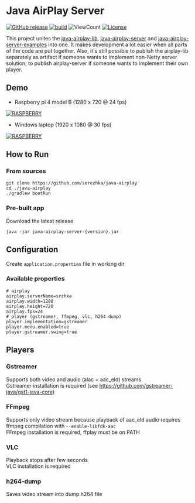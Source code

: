 # Java AirPlay Server

[![GitHub release](https://img.shields.io/github/v/release/serezhka/java-airplay)](https://github.com/serezhka/java-airplay/releases)
[![build](https://github.com/serezhka/java-airplay/actions/workflows/build.yaml/badge.svg)](https://github.com/serezhka/java-airplay/actions/workflows/build.yaml)
![ViewCount](https://views.whatilearened.today/views/github/serezhka/java-airplay.svg)
[![License](https://img.shields.io/badge/license-MIT-blue.svg)](http://opensource.org/licenses/MIT)

This project unites the [java-airplay-lib](https://github.com/serezhka/java-airplay-lib), [java-airplay-server](https://github.com/serezhka/java-airplay-server)
and [java-airplay-server-examples](https://github.com/serezhka/java-airplay-server-examples) into one.
It makes development a lot easier when all parts of the code are put together.
Also, it's still possible to publish the airplay-lib separately as artifact if someone wants to implement non-Netty server solution;
to publish airplay-server if someone wants to implement their own player.

## Demo

* Raspberry pi 4 model B (1280 x 720 @ 24 fps)

[![RASPBERRY](https://img.youtube.com/vi/uRvgVkLWfSI/hqdefault.jpg)](https://youtu.be/uRvgVkLWfSI)

* Windows laptop (1920 x 1080 @ 30 fps)

[![RASPBERRY](https://img.youtube.com/vi/RT1hVWGJzos/hqdefault.jpg)](https://youtu.be/RT1hVWGJzos)

## How to Run

### From sources

```shell
git clone https://github.com/serezhka/java-airplay
cd ./java-airplay
./gradlew bootRun
```

### Pre-built app

Download the latest release

```shell
java -jar java-airplay-server-{version}.jar
```

## Configuration

Create `application.properties` file in working dir

### Available properties

```properties
# airplay
airplay.serverName=srzhka
airplay.width=1280
airplay.height=720
airplay.fps=24
# player (gstreamer, ffmpeg, vlc, h264-dump)
player.implementation=gstreamer
player.menu.enabled=true
player.gstreamer.swing=true
```

## Players

### Gstreamer

Supports both video and audio (alac + aac_eld) streams <br>
Gstreamer installation is required (see https://github.com/gstreamer-java/gst1-java-core)

### FFmpeg

Supports only video stream because playback of aac_eld audio requires ffmpeg compilation with ```--enable-libfdk-aac```  <br>
FFmpeg installation is required, ffplay must be on PATH

### VLC

Playback stops after few seconds <br>
VLC installation is required

### h264-dump

Saves video stream into dump.h264 file
